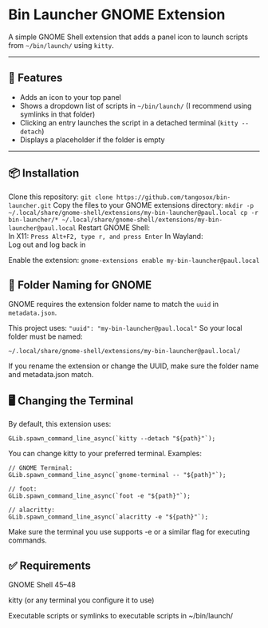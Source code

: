 # Bin Launcher GNOME Extension

A simple GNOME Shell extension that adds a panel icon to launch scripts from `~/bin/launch/` using `kitty`.

---

## 🔧 Features

- Adds an icon to your top panel
- Shows a dropdown list of scripts in `~/bin/launch/` (I recommend using symlinks in that folder)
- Clicking an entry launches the script in a detached terminal (`kitty --detach`)
- Displays a placeholder if the folder is empty

---

## 📦 Installation

Clone this repository:
    ```
    git clone https://github.com/tangosox/bin-launcher.git
    ```
Copy the files to your GNOME extensions directory:
    ```
    mkdir -p ~/.local/share/gnome-shell/extensions/my-bin-launcher@paul.local
    cp -r bin-launcher/* ~/.local/share/gnome-shell/extensions/my-bin-launcher@paul.local
    ```
Restart GNOME Shell:  
In X11:
    ```
    Press Alt+F2, type r, and press Enter
    ```
In Wayland:  
Log out and log back in
                    
Enable the extension:
    ```
    gnome-extensions enable my-bin-launcher@paul.local
    ```

## 📂 Folder Naming for GNOME

GNOME requires the extension folder name to match the `uuid` in `metadata.json`.

This project uses:
    ```
    "uuid": "my-bin-launcher@paul.local"
    ```
So your local folder must be named:
```
~/.local/share/gnome-shell/extensions/my-bin-launcher@paul.local/
```
If you rename the extension or change the UUID, make sure the folder name and metadata.json match.

## 🖥️ Changing the Terminal

By default, this extension uses:
```
GLib.spawn_command_line_async(`kitty --detach "${path}"`);
```
You can change kitty to your preferred terminal. Examples:
```
// GNOME Terminal:
GLib.spawn_command_line_async(`gnome-terminal -- "${path}"`);

// foot:
GLib.spawn_command_line_async(`foot -e "${path}"`);

// alacritty:
GLib.spawn_command_line_async(`alacritty -e "${path}"`);
```
Make sure the terminal you use supports -e or a similar flag for executing commands.


## ✅ Requirements

GNOME Shell 45–48

kitty (or any terminal you configure it to use)

Executable scripts or symlinks to executable scripts in ~/bin/launch/
